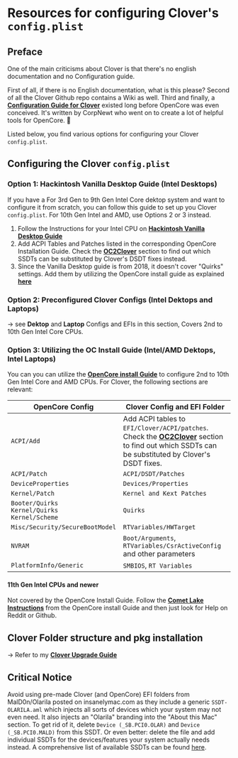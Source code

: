 # Resources for configuring Clover's `config.plist`

## Preface
One of the main criticisms about Clover is that there's no english documentation and no Configuration guide. 

First of all, if there is no English documentation, what is this please? Second of all the Clover Github repo contains a Wiki as well. Third and finally, a [**Configuration Guide for Clover**](https://hackintosh.gitbook.io/r-hackintosh-vanilla-desktop-guide/) existed long before OpenCore was even conceived. It's written by CorpNewt who went on to create a lot of helpful tools for OpenCore. :fax:

Listed below, you find various options for configuring your Clover `config.plist`.

## Configuring the Clover `config.plist`

### Option 1: Hackintosh Vanilla Desktop Guide (Intel Desktops)
If you have a For 3rd Gen to 9th Gen Intel Core dektop system and want to configure it from scratch, you can follow this guide to set up you Clover `config.plist`. For 10th Gen Intel and AMD, use Options 2 or 3 instead.

1. Follow the Instructions for your Intel CPU on [**Hackintosh Vanilla Desktop Guide**](https://hackintosh.gitbook.io/r-hackintosh-vanilla-desktop-guide/)
2. Add ACPI Tables and Patches listed in the corresponding OpenCore Installation Guide. Check the [**OC2Clover**](https://github.com/5T33Z0/Clover-Crate/tree/main/OC2Clover) section to find out which SSDTs can be substituted by Clover's DSDT fixes instead.
3. Since the Vanilla Desktop guide is from 2018, it doesn't cover "Quirks" settings. Add them by utilizing the OpenCore install guide as explained [**here**](https://github.com/5T33Z0/Clover-Crate/tree/main/Quirks)

### Option 2: Preconfigured Clover Configs (Intel Dektops and Laptops)
&rarr; see **Dektop** and **Laptop** Configs and EFIs in this section, Covers 2nd to 10th Gen Intel Core CPUs.

### Option 3: Utilizing the OC Install Guide (Intel/AMD Dektops, Intel Laptops)
You can you can utilize the [**OpenCore install Guide**](https://dortania.github.io/OpenCore-Install-Guide/) to configure 2nd to 10th Gen Intel Core and AMD CPUs. For Clover, the following sections are relevant:

OpenCore Config | Clover Config and EFI Folder
----------------|------------------------------
`ACPI/Add`      | Add ACPI tables to `EFI/Clover/ACPI/patches`. Check the [**OC2Clover**](https://github.com/5T33Z0/Clover-Crate/tree/main/OC2Clover) section to find out which SSDTs can be substituted by Clover's DSDT fixes.
`ACPI/Patch`    | `ACPI/DSDT/Patches`
`DeviceProperties` | `Devices/Properties`
`Kernel/Patch`  | `Kernel and Kext Patches`
`Booter/Quirks`</br>`Kernel/Quirks`</br>`Kernel/Scheme`|`Quirks`
`Misc/Security/SecureBootModel`| `RTVariables/HWTarget`
`NVRAM`         | `Boot/Arguments`, `RTVariables/CsrActiveConfig` and other parameters
`PlatformInfo/Generic` | `SMBIOS`, `RT Variables`

#### 11th Gen Intel CPUs and newer
Not covered by the OpenCore Install Guide. Follow the [**Comet Lake Instructions**](https://dortania.github.io/OpenCore-Install-Guide/config.plist/comet-lake.html) from the OpenCore install Guide and then just look for Help on Reddit or Github.

## Clover Folder structure and pkg installation
&rarr; Refer to my [**Clover Upgrade Guide**](https://github.com/5T33Z0/Clover-Crate/tree/main/Upgrading_Clover)

## Critical Notice 
Avoid using pre-made Clover (and OpenCore) EFI folders from MalD0n/Olarila posted on insanelymac.com as they include a generic `SSDT-OLARILA.aml` which injects all sorts of devices which your system may not even need. It also injects an "Olarila" branding into the "About this Mac" section. To get rid of it, delete `Device (_SB.PCI0.OLAR)` and `Device (_SB.PCI0.MALD)` from this SSDT. Or even better: delete the file and add individual SSDTs for the devices/features your system actually needs instead. A comprehensive list of available SSDTs can be found [here](https://github.com/5T33Z0/OC-Little-Translated/tree/main/11_Adding_missing_Devices_and_enabling_Features).
